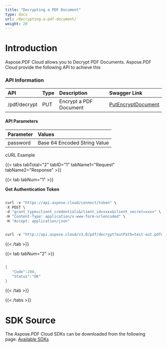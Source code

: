 ```yaml
---
title: "Decrypting a PDF Document"
type: docs
url: /decrypting-a-pdf-document/
weight: 20
---
```


# **Introduction**
Aspose.PDF Cloud allows you to Decrypt PDF Documents. Aspose.PDF Cloud provide the following API to achieve this
### **API Information**

|**API**|**Type**|**Description**|**Swagger Link**|
| :- | :- | :- | :- |
|/pdf/decrypt|PUT|Encrypt a PDF Document|[PutEncryptDocument](https://apireference.aspose.cloud/pdf/#!/Encrypt/PutEncryptDocument)|
#### **API Parameters**

|**Parameter**|**Values**|
| :- | :- |
|password|Base 64 Encoded String Value|
cURL Example

{{< tabs tabTotal="2" tabID="1" tabName1="Request" tabName2="Response" >}}

{{< tab tabNum="1" >}}

**Get Authentication Token**

```java

curl -v "https://api.aspose.cloud/connect/token" \
-X POST \
-d "grant_type=client_credentials&client_id=xxxx&client_secret=xxxx" \
-H "Content-Type: application/x-www-form-urlencoded" \
-H "Accept: application/json"

```

```java

curl -v "http://api.aspose.cloud/v3.0/pdf/decrypt?outPath=test-out.pdf&password=cGFzc3dvcmQxMg%3D%3D" -X PUT  --data-binary @d:\tester12345.pdf  -H "Content-Type: application/octet-stream" -H "Accept: application/json" -H "Authorization: Bearer <jwt token>" 

```

{{< /tab >}}

{{< tab tabNum="2" >}}

```java

{
   "Code":200,
   "Status":"OK"
}

```

{{< /tab >}}

{{< /tabs >}}
# **SDK Source**
The Aspose.PDF Cloud SDKs can be downloaded from the following page: [Available SDKs](/pdf/available-sdks/)

